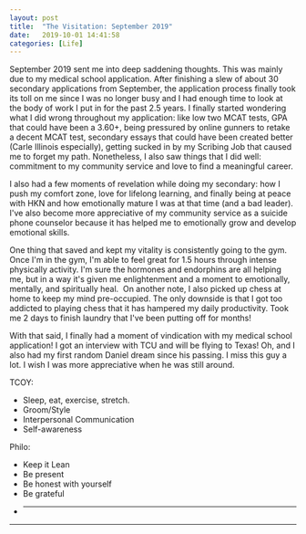 ```yaml
---
layout: post
title:  "The Visitation: September 2019"
date:   2019-10-01 14:41:58
categories: [Life]
---
```


September 2019 sent me into deep saddening thoughts. This was mainly due to my medical school application. After finishing a slew of about 30 secondary applications from September, the application process finally took its toll on me since I was no longer busy and I had enough time to look at the body of work I put in for the past 2.5 years. I finally started wondering what I did wrong throughout my application: like low two MCAT tests, GPA that could have been a 3.60+, being pressured by online gunners to retake a decent MCAT test, secondary essays that could have been created better (Carle Illinois especially), getting sucked in by my Scribing Job that caused me to forget my path. Nonetheless, I also saw things that I did well: commitment to my community service and love to find a meaningful career.

I also had a few moments of revelation while doing my secondary: how I push my comfort zone, love for lifelong learning, and finally being at peace with HKN and how emotionally mature I was at that time (and a bad leader). I've also become more appreciative of my community service as a suicide phone counselor because it has helped me to emotionally grow and develop emotional skills. 

One thing that saved and kept my vitality is consistently going to the gym. Once I'm in the gym, I'm able to feel great for 1.5 hours through intense physically activity. I'm sure the hormones and endorphins are all helping me, but in a way it's given me enlightenment and a moment to emotionally, mentally, and spiritually heal. 
On another note, I also picked up chess at home to keep my mind pre-occupied. The only downside is that I got too addicted to playing chess that it has hampered my daily productivity. Took me 2 days to finish laundry that I've been putting off for months!

With that said, I finally had a moment of vindication with my medical school application! I got an interview with TCU and will be flying to Texas! Oh, and I also had my first random Daniel dream since his passing. I miss this guy a lot. I wish I was more appreciative when he was still around. 


TCOY: 

* Sleep, eat, exercise, stretch. 
* Groom/Style
* Interpersonal Communication
* Self-awareness

Philo:

* Keep it Lean
* Be present
* Be honest with yourself
* Be grateful
* ---


---
